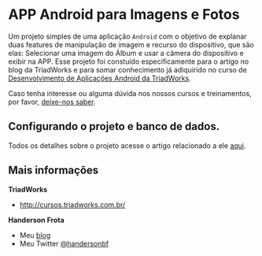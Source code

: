 APP Android para Imagens e Fotos
================================

Um projeto simples de uma aplicação `Android` com o objetivo de explanar duas features de manipulação de imagem e recurso do dispositivo, que são elas: Selecionar uma imagem do Álbum e usar a câmera do dispositivo e exibir na APP. Esse projeto foi constuído especificamente para o artigo no blog da TriadWorks e para somar conhecimento já adiquirido no curso de [Desenvolvimento de Aplicações Android da TriadWorks](http://cursos.triadworks.com.br/curso-android/).

Caso tenha interesse ou alguma dúvida nos nossos cursos e treinamentos, por favor, [deixe-nos saber](http://www.triadworks.com.br/contatos.html).

Configurando o projeto e banco de dados.
----------------------------------------

Todos os detalhes sobre o projeto acesse o artigo relacionado a ele [aqui](http://www.triadworks.com.br/contatos.html).

Mais informações
----------------

**TriadWorks**
- http://cursos.triadworks.com.br/

**Handerson Frota**
- Meu [blog](http://www.handersonfrota.com.br/)
- Meu Twitter [@handersonbf](https://twitter.com/handersonbf)
